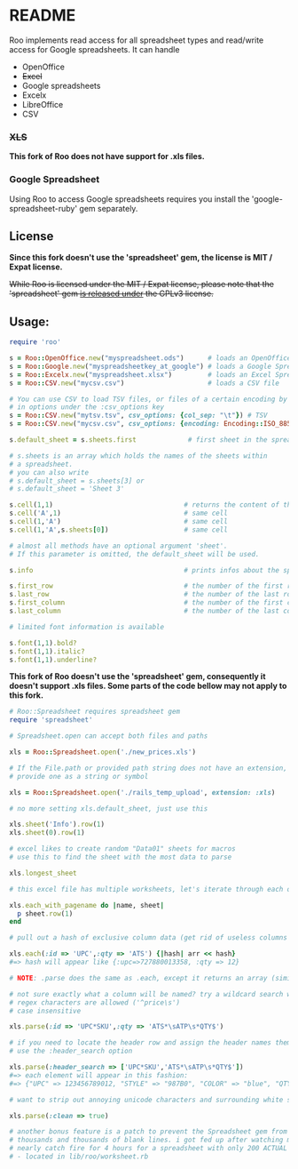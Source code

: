 # README

Roo implements read access for all spreadsheet types and read/write access for
Google spreadsheets. It can handle
* OpenOffice
* ~~Excel~~
* Google spreadsheets
* Excelx
* LibreOffice
* CSV

### ~~XLS~~

**This fork of Roo does not have support for .xls files.**

### Google Spreadsheet

Using Roo to access Google spreadsheets requires you install the 'google-spreadsheet-ruby' gem separately.

## License

**Since this fork doesn't use the 'spreadsheet' gem, the license is MIT / Expat license.**

~~While Roo is licensed under the MIT / Expat license, please note that the 'spreadsheet' gem [is released under](https://github.com/zdavatz/spreadsheet/blob/master/LICENSE.txt) the GPLv3 license.~~

## Usage:

```ruby
require 'roo'

s = Roo::OpenOffice.new("myspreadsheet.ods")      # loads an OpenOffice Spreadsheet
s = Roo::Google.new("myspreadsheetkey_at_google") # loads a Google Spreadsheet
s = Roo::Excelx.new("myspreadsheet.xlsx")         # loads an Excel Spreadsheet for Excel .xlsx files
s = Roo::CSV.new("mycsv.csv")                     # loads a CSV file

# You can use CSV to load TSV files, or files of a certain encoding by passing
# in options under the :csv_options key
s = Roo::CSV.new("mytsv.tsv", csv_options: {col_sep: "\t"}) # TSV
s = Roo::CSV.new("mycsv.csv", csv_options: {encoding: Encoding::ISO_8859_1}) # csv with explicit encoding

s.default_sheet = s.sheets.first             # first sheet in the spreadsheet file will be used

# s.sheets is an array which holds the names of the sheets within
# a spreadsheet.
# you can also write
# s.default_sheet = s.sheets[3] or
# s.default_sheet = 'Sheet 3'

s.cell(1,1)                                 # returns the content of the first row/first cell in the sheet
s.cell('A',1)                               # same cell
s.cell(1,'A')                               # same cell
s.cell(1,'A',s.sheets[0])                   # same cell

# almost all methods have an optional argument 'sheet'.
# If this parameter is omitted, the default_sheet will be used.

s.info                                      # prints infos about the spreadsheet file

s.first_row                                 # the number of the first row
s.last_row                                  # the number of the last row
s.first_column                              # the number of the first column
s.last_column                               # the number of the last column

# limited font information is available

s.font(1,1).bold?
s.font(1,1).italic?
s.font(1,1).underline?
```

**This fork of Roo doesn't use the 'spreadsheet' gem, consequently it doesn't support .xls files. Some parts of the code bellow may not apply to this fork.**

```ruby
# Roo::Spreadsheet requires spreadsheet gem
require 'spreadsheet'

# Spreadsheet.open can accept both files and paths

xls = Roo::Spreadsheet.open('./new_prices.xls')

# If the File.path or provided path string does not have an extension, you can optionally
# provide one as a string or symbol

xls = Roo::Spreadsheet.open('./rails_temp_upload', extension: :xls)

# no more setting xls.default_sheet, just use this

xls.sheet('Info').row(1)
xls.sheet(0).row(1)

# excel likes to create random "Data01" sheets for macros
# use this to find the sheet with the most data to parse

xls.longest_sheet

# this excel file has multiple worksheets, let's iterate through each of them and process

xls.each_with_pagename do |name, sheet|
  p sheet.row(1)
end

# pull out a hash of exclusive column data (get rid of useless columns and save memory)

xls.each(:id => 'UPC',:qty => 'ATS') {|hash| arr << hash}
#=> hash will appear like {:upc=>727880013358, :qty => 12}

# NOTE: .parse does the same as .each, except it returns an array (similar to each vs. map)

# not sure exactly what a column will be named? try a wildcard search with the character *
# regex characters are allowed ('^price\s')
# case insensitive

xls.parse(:id => 'UPC*SKU',:qty => 'ATS*\sATP\s*QTY$')

# if you need to locate the header row and assign the header names themselves,
# use the :header_search option

xls.parse(:header_search => ['UPC*SKU','ATS*\sATP\s*QTY$'])
#=> each element will appear in this fashion:
#=> {"UPC" => 123456789012, "STYLE" => "987B0", "COLOR" => "blue", "QTY" => 78}

# want to strip out annoying unicode characters and surrounding white space?

xls.parse(:clean => true)

# another bonus feature is a patch to prevent the Spreadsheet gem from parsing
# thousands and thousands of blank lines. i got fed up after watching my computer
# nearly catch fire for 4 hours for a spreadsheet with only 200 ACTUAL lines
# - located in lib/roo/worksheet.rb
```
